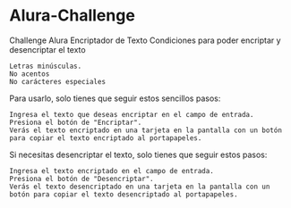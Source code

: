 # Alura-Challenge
Challenge Alura Encriptador de Texto
Condiciones para poder encriptar y desencriptar el texto

    Letras minúsculas.
    No acentos
    No carácteres especiales
    
Para usarlo, solo tienes que seguir estos sencillos pasos:

    Ingresa el texto que deseas encriptar en el campo de entrada.
    Presiona el botón de "Encriptar".
    Verás el texto encriptado en una tarjeta en la pantalla con un botón para copiar el texto encriptado al portapapeles.

Si necesitas desencriptar el texto, solo tienes que seguir estos pasos:

    Ingresa el texto encriptado en el campo de entrada.
    Presiona el botón de "Desencriptar".
    Verás el texto desencriptado en una tarjeta en la pantalla con un botón para copiar el texto desencriptado al portapapeles.
